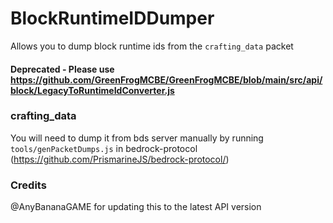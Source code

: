 # BlockRuntimeIDDumper

Allows you to dump block runtime ids from the `crafting_data` packet

#### Deprecated - Please use https://github.com/GreenFrogMCBE/GreenFrogMCBE/blob/main/src/api/block/LegacyToRuntimeIdConverter.js

### crafting_data

You will need to dump it from bds server manually by running `tools/genPacketDumps.js` in bedrock-protocol (https://github.com/PrismarineJS/bedrock-protocol/)

### Credits

@AnyBananaGAME for updating this to the latest API version
